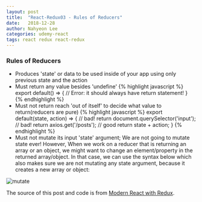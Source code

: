 ```yaml
---
layout: post
title:  "React-Redux03 - Rules of Reducers"
date:   2018-12-28
author: Nahyeon Lee
categories: udemy-react
tags: react redux react-redux
---
```


### Rules of Reducers
* Produces 'state' or data to be used inside of your app using only previous state and the action 
* Must return any value besides 'undefine'
{% highlight javascript  %}
export default() => {
    // Error: it should always have return statement!
}
{% endhighlight %}
* Must not return reach 'out of itself' to decide what value to return(reducers are pure)
{% highlight javascript  %}
export default(state, action) => {
    // bad!
    return document.querySelector('input');
    // bad!
    return axios.get('/posts');
    // good
    return state + action;
}
{% endhighlight %}
* Must not mutate its input 'state' argument; We are not going to mutate state ever! However, When we work on a reducer that is returning an array or an object, we might want to change an element/property in the returned array/object. In that case, we can use the syntax below which also makes sure we are not mutating any state argument, because it creates a new array or object:
<img src="{{ '/assets/img/2018-12-28-no-mutate.png' }}" alt="mutate">

The source of this post and code is from [Modern React with Redux][udemy-react].

[udemy-react]: https://www.udemy.com/react-redux/